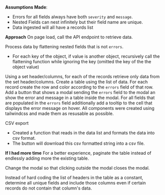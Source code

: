 **Assumptions Made**:
- Errors for all fields always have both `severity` and `message`.
- Nested Fields can nest infinitely but their field name are unique.
- Data ingested will all have a records list

**Approach**
On page load, call the API endpoint to retrieve data.

Process data by flattening nested fields that is not `errors`. 
- For each key of the object, if value is another object, recursively call the flattening function while ignoring the key (omitted the key of the the object value)

Using a set header/columns, for each of the records retrieve only data from the set header/columns.
Create a table using the list of data. For each record create the row and color according to the `errors` field of that row.
Add a button that shows a modal sending the `errors` field to the modal an show the error and message in a table inside the modal.
For all fields that are populated in the `errors` field additionally add a tooltip to the cell that displays the error message on hover.
All components were created using tailwindcss and made them as resusable as possible.

CSV export
- Created a function that reads in the data list and formats the data into csv format.
- The button will download this csv formatted string into a csv file.

**If I had more time**
For a better experience, paginate the table instead of endlessly adding more the existing table.

Change the modal so that clicking outside the modal closes the modal.

Instead of hard coding the list of headers in the table as a constant, determine all unique fields and include those columns even if certain records do not contain that column's data.

